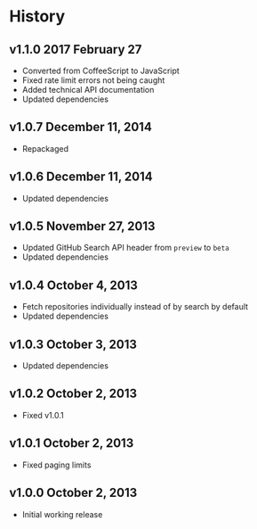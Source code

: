 # History

## v1.1.0 2017 February 27
- Converted from CoffeeScript to JavaScript
- Fixed rate limit errors not being caught
- Added technical API documentation
- Updated dependencies

## v1.0.7 December 11, 2014
- Repackaged

## v1.0.6 December 11, 2014
- Updated dependencies

## v1.0.5 November 27, 2013
- Updated GitHub Search API header from `preview` to `beta`
- Updated dependencies

## v1.0.4 October 4, 2013
- Fetch repositories individually instead of by search by default
- Updated dependencies

## v1.0.3 October 3, 2013
- Updated dependencies

## v1.0.2 October 2, 2013
- Fixed v1.0.1

## v1.0.1 October 2, 2013
- Fixed paging limits

## v1.0.0 October 2, 2013
- Initial working release
